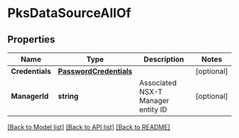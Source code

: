# PksDataSourceAllOf

## Properties

Name | Type | Description | Notes
------------ | ------------- | ------------- | -------------
**Credentials** | [**PasswordCredentials**](PasswordCredentials.md) |  | [optional] 
**ManagerId** | **string** | Associated NSX-T Manager entity ID | [optional] 

[[Back to Model list]](../README.md#documentation-for-models) [[Back to API list]](../README.md#documentation-for-api-endpoints) [[Back to README]](../README.md)


